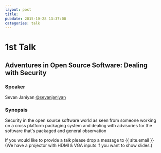```yaml
---
layout: post
title: 
pubdate: 2015-10-28 13:37:00
categories: talk
---
```


# 1st Talk

## Adventures in Open Source Software: Dealing with Security

### Speaker

Sevan Janiyan [@sevanjaniyan](https://twitter.com/sevanjaniyan)

### Synopsis

Security in the open source software world as seen from someone working on a cross platform packaging system and dealing with advisories for the software
that's packaged and general observation

If you would like to provide a talk please drop a message to {{ site.email }} (We have a projector with HDMI & VGA inputs if you want to show slides.)
